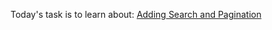 Today's task is to learn about:
[Adding Search and Pagination](https://nextjs.org/learn/dashboard-app/adding-search-and-pagination)